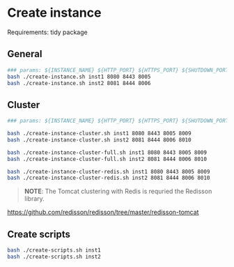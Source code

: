 # Create instance

Requirements: tidy package

## General

```bash
### params: ${INSTANCE_NAME} ${HTTP_PORT} ${HTTPS_PORT} ${SHUTDOWN_PORT}
bash ./create-instance.sh inst1 8080 8443 8005
bash ./create-instance.sh inst2 8081 8444 8006
```

## Cluster

```bash
### params: ${INSTANCE_NAME} ${HTTP_PORT} ${HTTPS_PORT} ${SHUTDOWN_PORT} ${AJP_PORT}

bash ./create-instance-cluster.sh inst1 8080 8443 8005 8009
bash ./create-instance-cluster.sh inst2 8081 8444 8006 8010

bash ./create-instance-cluster-full.sh inst1 8080 8443 8005 8009
bash ./create-instance-cluster-full.sh inst2 8081 8444 8006 8010

bash ./create-instance-cluster-redis.sh inst1 8080 8443 8005 8009
bash ./create-instance-cluster-redis.sh inst2 8081 8444 8006 8010
```

> **NOTE**: The Tomcat clustering with Redis is requried the Redisson library.

https://github.com/redisson/redisson/tree/master/redisson-tomcat

## Create scripts

```bash
bash ./create-scripts.sh inst1
bash ./create-scripts.sh inst2
```
